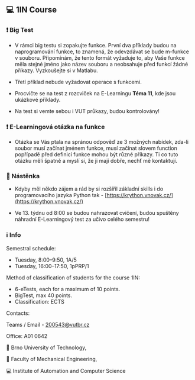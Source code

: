 ## :computer: 1IN Course

### :heavy_exclamation_mark: Big Test

* V rámci big testu si zopakujte funkce. První dva příklady budou na naprogramování funkce, to znamená, že odevzdávat se bude m-funkce v souboru. Připomínám, že tento formát vyžaduje to, aby Vaše funkce měla stejné jméno jako název souboru a neobsahuje před funkcí žádné příkazy. Vyzkoušejte si v Matlabu.

* Třetí příklad nebude vyžadovat operace s funkcemi.

* Procvičte se na test z rozcviček na E-Learningu **Téma 11**, kde jsou ukázkové příklady.

* Na test si vemte sebou i VUT průkazy, budou kontrolovány!


### :heavy_exclamation_mark: E-Learningová otázka na funkce

*  Otázka se Vás ptala na spránou odpověď ze 3 možných nabídek, zda-li soubor musí začínat jménem funkce, musí začínat slovem function popřípadě před definicí funkce mohou být různé příkazy. Ti co tuto otázku měli špatně a myslí si, že ji mají dobře, nechť mě kontaktují.

### :newspaper: Nástěnka 

* Kdyby měl někdo zájem a rád by si rozšířil základní skills i do programovacího jazyka Python tak - [https://krython.vnovak.cz/](https://krython.vnovak.cz/)

* Ve 13. týdnu od 8:00 se budou nahrazovat cvičení, budou spuštěny náhradní E-Learningový test za učivo celého semestru!

### :information_source: Info

Semestral schedule:

* Tuesday, 8:00–9:50, 1A/5
* Tuesday, 16:00–17:50, 1pPRP/1

Method of classification of students for the course 1IN:

* 6-eTests, each for a maximum of 10 points.
* BigTest, max 40 points.
* Classification: ECTS

Contacts:

Teams / Email - 200543@vutbr.cz

Office: A01 0642

:red_circle: Brno University of Technology,

:large_blue_circle: Faculty of Mechanical Engineering,

:computer: Institute of Automation and Computer Science

